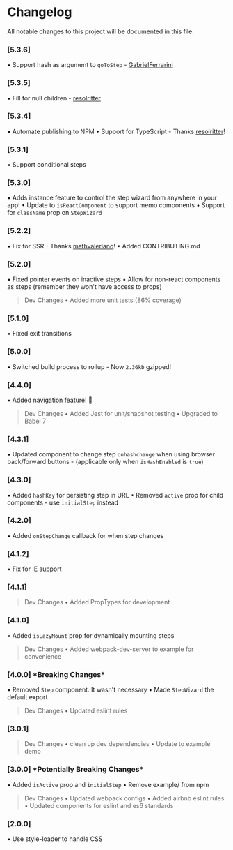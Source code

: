 # Changelog
All notable changes to this project will be documented in this file.

### [5.3.6]
• Support hash as argument to `goToStep` - [GabrielFerrarini](https://github.com/GabrielFerrarini)

### [5.3.5]
• Fill for null children - [resolritter](https://github.com/resolritter)

### [5.3.4]
• Automate publishing to NPM
• Support for TypeScript - Thanks [resolritter](https://github.com/resolritter)!

### [5.3.1]
• Support conditional steps

### [5.3.0]
• Adds instance feature to control the step wizard from anywhere in your app!
• Update to `isReactComponent` to support memo components
• Support for `className` prop on `StepWizard`

### [5.2.2]
• Fix for SSR - Thanks [mathvaleriano](https://github.com/mathvaleriano)!
• Added CONTRIBUTING.md

### [5.2.0]
• Fixed pointer events on inactive steps
• Allow for non-react components as steps (remember they won't have access to props)

> Dev Changes
• Added more unit tests (86% coverage)

### [5.1.0]
• Fixed exit transitions

### [5.0.0]
• Switched build process to rollup - Now `2.36kb` gzipped!

### [4.4.0]
• Added navigation feature! 🎉

> Dev Changes
• Added Jest for unit/snapshot testing
• Upgraded to Babel 7

### [4.3.1]
• Updated component to change step `onhashchange` when using browser back/forward buttons - (applicable only when `isHashEnabled` is `true`)

### [4.3.0]
• Added `hashKey` for persisting step in URL
• Removed `active` prop for child components - use `initialStep` instead

### [4.2.0]
• Added `onStepChange` callback for when step changes

### [4.1.2]
• Fix for IE support

### [4.1.1]
> Dev Changes
    • Added PropTypes for development

### [4.1.0]
• Added `isLazyMount` prop for dynamically mounting steps

> Dev Changes
    • Added webpack-dev-server to example for convenience

### [4.0.0] \*Breaking Changes\*
• Removed `Step` component. It wasn't necessary
• Made `StepWizard` the default export

> Dev Changes
    • Updated eslint rules

### [3.0.1]
> Dev Changes
• clean up dev dependencies
• Update to example demo

### [3.0.0] \*Potentially Breaking Changes\*
• Added `isActive` prop and `initialStep`
• Remove example/ from npm

> Dev Changes
• Updated webpack configs
• Added airbnb eslint rules.
• Updated components for eslint and es6 standards

### [2.0.0]
• Use style-loader to handle CSS